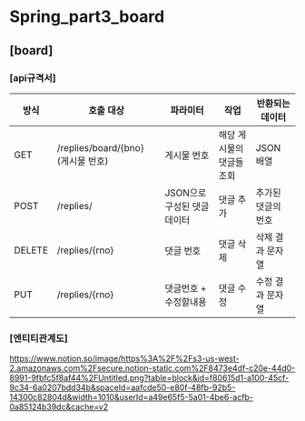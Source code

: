 # Spring_part3_board
## [board]


### [api규격서]

| 방식 | 호출 대상 | 파라미터 | 작업 | 반환되는 데이터 |
| --- | --- | --- | --- | --- |
| GET | /replies/board/{bno} (게시물 번호) | 게시물 번호 | 해당 게시물의 댓글들 조회 | JSON 배열 |
| POST | /replies/ | JSON으로 구성된 댓글 데이터 | 댓글 추가 | 추가된 댓글의 번호 |
| DELETE | /replies/{rno} | 댓글 번호 | 댓글 삭제 | 삭제 결과 문자열 |
| PUT | /replies/{rno} | 댓글번호 + 수정할내용 | 댓글 수정 | 수정 결과 문자열 |




### [엔티티관계도]
https://www.notion.so/image/https%3A%2F%2Fs3-us-west-2.amazonaws.com%2Fsecure.notion-static.com%2F8473e4df-c20e-44d0-8991-9fbfc5f8af44%2FUntitled.png?table=block&id=f80615d1-a100-45cf-9c34-6a0207bdd34b&spaceId=aafcde50-e80f-48fb-92b5-14300c82804d&width=1010&userId=a49e65f5-5a01-4be6-acfb-0a85124b39dc&cache=v2
